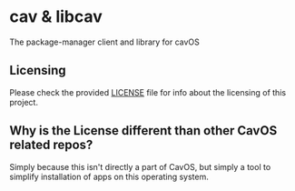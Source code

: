 # cav & libcav

The package-manager client and library for cavOS

## Licensing

Please check the provided [LICENSE](LICENSE) file for info about the licensing of this project.

## Why is the License different than other CavOS related repos?

Simply because this isn't directly a part of CavOS, but simply a tool to simplify installation of apps on this operating system.
